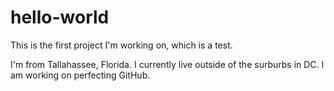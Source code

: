 # hello-world
This is the first project I'm working on, which is a test.

I'm from Tallahassee, Florida. I currently live outside of the surburbs in DC.
I am working on perfecting GitHub.

